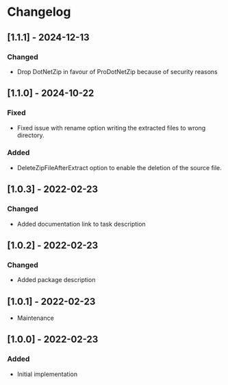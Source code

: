 # Changelog

## [1.1.1] - 2024-12-13
### Changed
- Drop DotNetZip in favour of ProDotNetZip because of security reasons

## [1.1.0] - 2024-10-22
### Fixed
- Fixed issue with rename option writing the extracted files to wrong directory.
### Added
- DeleteZipFileAfterExtract option to enable the deletion of the source file.

## [1.0.3] - 2022-02-23
### Changed
- Added documentation link to task description

## [1.0.2] - 2022-02-23
### Changed
- Added package description

## [1.0.1] - 2022-02-23
- Maintenance

## [1.0.0] - 2022-02-23
### Added
- Initial implementation